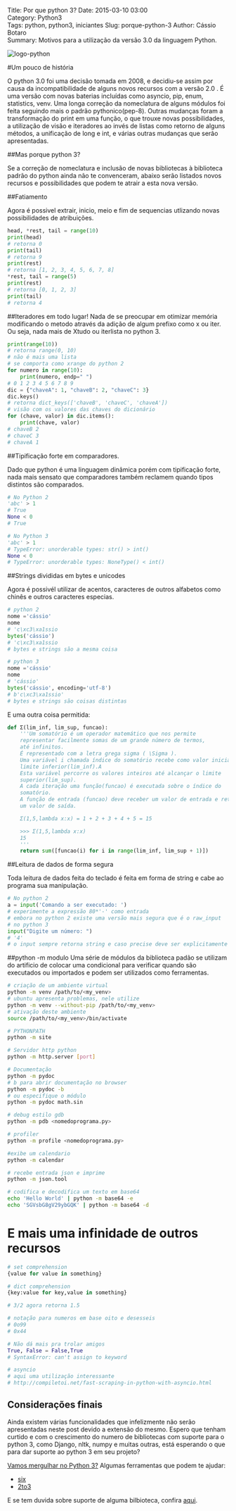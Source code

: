 Title: Por que python 3?
Date: 2015-03-10 03:00  
Category: Python3  
Tags: python, python3, iniciantes 
Slug: porque-python-3 
Author: Cássio Botaro  
Summary: Motivos para a utilização da versão 3.0 da linguagem Python.

![logo-python](../images/logopython2.png 
"Logo Python")

#Um pouco de história

O python 3.0 foi uma decisão tomada em 2008, e decidiu-se assim por causa da incompatibilidade de alguns novos recursos com a versão 2.0 .
É uma versão com novas baterias incluídas como asyncio, pip, enum, statistics, venv.
Uma longa correção da nomeclatura de alguns módulos foi feita seguindo mais o padrão pythonico(pep-8).
Outras mudanças foram a transformação do print em uma função, o que trouxe novas possibilidades, a utilização de visão e iteradores ao invés de listas como retorno de alguns métodos, a unificação de long e int, e várias outras mudanças que serão apresentadas.

##Mas porque python 3?

Se a correção de nomeclatura e inclusão de novas bibliotecas à biblioteca padrão do python ainda não te convenceram, abaixo serão listados novos recursos e possibilidades que podem te atrair a esta nova versão. 

##Fatiamento

Agora é possivel extrair, inicio, meio e fim de sequencias utlizando novas possibilidades de atribuições.

```python
head, *rest, tail = range(10)
print(head)
# retorna 0
print(tail)
# retorna 9
print(rest)
# retorna [1, 2, 3, 4, 5, 6, 7, 8]
*rest, tail = range(5)
print(rest)
# retorna [0, 1, 2, 3]
print(tail)
# retorna 4
```

##Iteradores em todo lugar!
Nada de se preocupar em otimizar memória modificando o metodo através da adição de algum prefixo como x  ou iter.
Ou seja, nada mais de Xtudo ou iterlista no python 3.

```python
print(range(10))
# retorna range(0, 10)
# não é mais uma lista
# se comporta como xrange do python 2
for numero in range(10):
    print(numero, endp=" ")
# 0 1 2 3 4 5 6 7 8 9
dic = {"chaveA": 1, "chaveB": 2, "chaveC": 3}
dic.keys()
# retorna dict_keys(['chaveB', 'chaveC', 'chaveA'])
# visão com os valores das chaves do dicionário
for (chave, valor) in dic.items():
    print(chave, valor)
# chaveB 2
# chaveC 3
# chaveA 1
```


##Tipificação forte em comparadores.

Dado que python é uma linguagem dinâmica porém  com tipificação forte, nada mais sensato que comparadores também reclamem quando tipos distintos são comparados.

```python
# No Python 2
'abc' > 1
# True
None < 0
# True

# No Python 3
'abc' > 1
# TypeError: unorderable types: str() > int()
None < 0
# TypeError: unorderable types: NoneType() < int()
```

##Strings divididas em bytes e unicodes

Agora é possivél utilizar de acentos, caracteres de outros alfabetos como chinês e outros caracteres especias.

```python
# python 2
nome ='cássio'
nome 
# 'c\xc3\xa1ssio
bytes('cássio')
# 'c\xc3\xa1ssio
# bytes e strings são a mesma coisa

# python 3
nome ='cássio'
nome 
# 'cássio'
bytes('cássio', encoding='utf-8')
# b'c\xc3\xa1ssio'
# bytes e strings são coisas distintas
```

E uma outra coisa permitida:

```python 
def Σ(lim_inf, lim_sup, funcao):
    '''Um somatório é um operador matemático que nos permite
    representar facilmente somas de um grande número de termos,
    até infinitos.
    É representado com a letra grega sigma ( \Sigma ).
    Uma variável i chamada índice do somatório recebe como valor inicial o
    limite inferior(lim_inf).A
    Esta variável percorre os valores inteiros até alcançar o limite
    superior(lim_sup).
    A cada iteração uma função(funcao) é executada sobre o índice do
    somatório.
    A função de entrada (funcao) deve receber um valor de entrada e retornar
    um valor de saída.

    Σ(1,5,lambda x:x) = 1 + 2 + 3 + 4 + 5 = 15

    >>> Σ(1,5,lambda x:x)
    15
    '''
    return sum([funcao(i) for i in range(lim_inf, lim_sup + 1)])
```

##Leitura de dados de forma segura

Toda leitura de dados feita do teclado é feita em forma de string  e cabe ao programa sua manipulação.
```python
# No python 2 
a = input('Comando a ser executado: ')
# experimente a expressão 80*'-' como entrada
# embora no python 2 existe uma versão mais segura que é o raw_input
# no python 3
input("Digite um número: ")
# '4'
# o input sempre retorna string e caso precise deve ser explicitamente convertida
```

##python -m modulo
Uma série de módulos da biblioteca padão se utilizam do artificio de colocar uma condicional para verificar quando são executados ou importados e podem ser utilizados como ferramentas.

```bash
# criação de um ambiente virtual
python -m venv /path/to/<my_venv>
# ubuntu apresenta problemas, nele utilize
python -m venv --without-pip /path/to/<my_venv>
# ativação deste ambiente
source /path/to/<my_venv>/bin/activate

# PYTHONPATH
python -m site

# Servidor http python
python -m http.server [port]

# Documentação
python -m pydoc
# b para abrir documentação no browser
python -m pydoc -b
# ou especifique o módulo
python -m pydoc math.sin

# debug estilo gdb
python -m pdb <nomedoprograma.py>

# profiler
python -m profile <nomedoprograma.py>

#exibe um calendario
python -m calendar

# recebe entrada json e imprime
python -m json.tool

# codifica e decodifica um texto em base64
echo 'Hello World' | python -m base64 -e
echo 'SGVsbG8gV29ybGQK' | python -m base64 -d
```


# E mais uma infinidade de outros recursos

```python
# set comprehension
{value for value in something}

# dict comprehension 
{key:value for key,value in something}

# 3/2 agora retorna 1.5 

# notação para numeros em base oito e desesseis
# 0o99 
# 0x44

# Não dá mais pra trolar amigos
True, False = False,True
# SyntaxError: can't assign to keyword

# asyncio
# aqui uma utilização interessante
# http://compiletoi.net/fast-scraping-in-python-with-asyncio.html
```

## Considerações finais
Ainda existem  várias funcionalidades que infelizmente não serão apresentadas neste post devido a extensão do mesmo. Espero que tenham curtido e com o crescimento do numero de bibliotecas com suporte para o python 3, como Django, nltk, numpy e muitas outras, está esperando o que para dar suporte ao python 3 em seu projeto?

[Vamos mergulhar no Python 3?](http://www.diveintopython3.net/) Algumas ferramentas que podem te ajudar:

- [six](http://pythonhosted.org//six/)
- [2to3](https://docs.python.org/2/library/2to3.html)

E se tem duvida sobre suporte de alguma bilbioteca, confira [aqui](https://caniusepython3.com/). 

